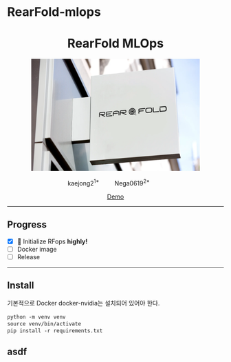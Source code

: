 # RearFold-mlops
<h1 align="center">RearFold MLOps</h1>

<p align="center">
  <img src="assets/brand.png" alt="text" width="number" height="260px" width="800px"/>
</p>

<p align="center">
    kaejong2</a><sup>1*</sup> &emsp;&emsp;
    Nega0619</a><sup>2*</sup> &emsp;&emsp;
</p>

<p align="center">
    <a href="https://github.com/snuailab-biz/ison-dev">Demo</a>
</p>

---
## Progress
- [x] 📣 Initialize RFops **highly!**
- [ ] Docker image
- [ ] Release

---
## Install
기본적으로 Docker docker-nvidia는 설치되어 있어야 한다.
```
python -m venv venv
source venv/bin/activate
pip install -r requirements.txt
```
## asdf

